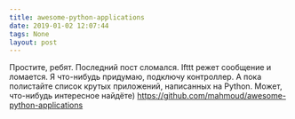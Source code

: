 ```yaml
---
title: awesome-python-applications
date: 2019-01-02 12:07:44
tags: None
layout: post
---
```


Простите, ребят. Последний пост сломался. Ifttt режет сообщение и ломается. Я что-нибудь придумаю, подключу контроллер. А пока полистайте список крутых приложений, написанных на Python. Может, что-нибудь интересное найдёте)
<https://github.com/mahmoud/awesome-python-applications>
